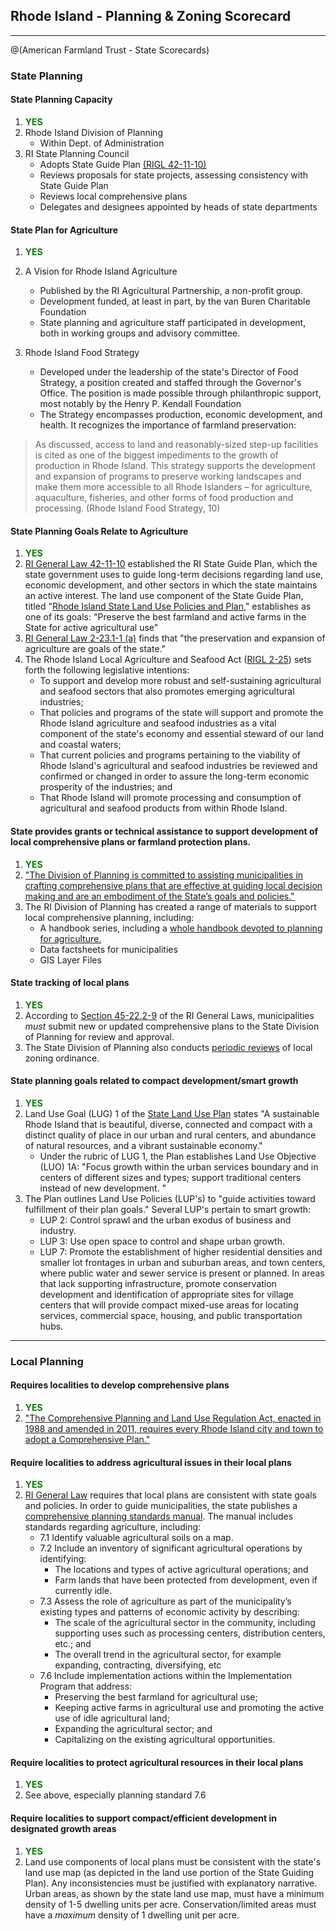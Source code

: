 ## Rhode Island - Planning & Zoning Scorecard

---
@(American Farmland Trust - State Scorecards)

### State Planning

#### State Planning Capacity

1. <span style="color:green">**YES**</span>
2. Rhode Island Division of Planning
	- Within Dept. of Administration	
3. RI State Planning Council
	- Adopts State Guide Plan [(RIGL 42-11-10)](http://webserver.rilin.state.ri.us/Statutes/TITLE42/42-11/42-11-10.HTM) 
	- Reviews proposals for state projects, assessing consistency with State Guide Plan
	- Reviews local comprehensive plans
	- Delegates and designees appointed by heads of state departments

####  State Plan for Agriculture

1. <span style="color:green">**YES**</span>
2. A Vision for Rhode Island Agriculture
	- Published by the RI Agricultural Partnership, a non-profit group.
	* Development funded, at least in part, by the van Buren Charitable Foundation
	* State planning and agriculture staff participated in development, both in working groups and advisory committee.
	
3. Rhode Island Food Strategy
	* Developed under the leadership of the state's Director of Food Strategy, a position created and staffed through the Governor's Office. The position is made possible through philanthropic support, most notably by the Henry P. Kendall Foundation
	* The Strategy encompasses production, economic development, and health. It recognizes the importance of farmland preservation: 
	
> As discussed, access to land and reasonably-sized step-up facilities is cited as one of the biggest impediments to  the  growth  of  production  in  Rhode  Island.  This strategy supports the development and expansion of programs to preserve working landscapes and make them more accessible to all Rhode Islanders – for agriculture, aquaculture, fisheries, and other forms of food production and processing. (Rhode Island Food Strategy, 10)
		
	
#### State Planning Goals Relate to Agriculture

1. <span style="color:green">**YES**</span>
2. [RI General Law 42-11-10](http://webserver.rilin.state.ri.us/Statutes/TITLE42/42-11/42-11-10.HTM) established the RI State Guide Plan, which the state government uses to guide long-term decisions regarding land use, economic development, and other sectors in which the state maintains an active interest. The land use component of the State Guide Plan, titled "[Rhode Island State Land Use Policies and Plan,](http://www.planning.ri.gov/documents/guide_plan/landuse2025.pdf)" establishes as one of its goals: "Preserve the best farmland and active farms in the State for active agricultural use"
3. [RI General Law 2-23.1-1 (a)](http://webserver.rilin.state.ri.us/Statutes/TITLE2/2-23.1/2-23.1-1.HTM) finds that "the preservation and expansion of agriculture are goals of the state."
4. The Rhode Island Local Agriculture and Seafood Act ([RIGL 2-25](http://webserver.rilin.state.ri.us/Statutes/TITLE2/2-25/2-25-3.HTM)) sets forth the following legislative intentions:
	- To support and develop more robust and self-sustaining agricultural and seafood sectors that also promotes emerging agricultural industries;
	- That policies and programs of the state will support and promote the Rhode Island agriculture and seafood industries as a vital component of the state's economy and essential steward of our land and coastal waters;
	- That current policies and programs pertaining to the viability of Rhode Island's agricultural and seafood industries be reviewed and confirmed or changed in order to assure the long-term economic prosperity of the industries; and
	- That Rhode Island will promote processing and consumption of agricultural and seafood products from within Rhode Island. 

#### State provides grants or technical assistance to support development of local comprehensive plans or farmland protection plans.

1. <span style="color:green">**YES**</span>
2. ["The Division of Planning is committed to assisting municipalities in crafting comprehensive plans that are effective at guiding local decision making and are an embodiment of the State’s goals and policies."](http://www.planning.ri.gov/planning-areas/local-comprehensive-planning/)
2. The RI Division of Planning has created a range of materials to support local comprehensive planning, including:
	- A handbook series, including a [whole handbook devoted to planning for agriculture.](http://www.planning.ri.gov/documents/comp_handbook/7_Agriculture.pdf)
	- Data factsheets for municipalities
	- GIS Layer Files

#### State tracking of local plans

1. <span style="color:green">**YES**</span>
2. According to [Section 45-22.2-9](http://webserver.rilin.state.ri.us/Statutes/TITLE45/45-22.2/45-22.2-9.HTM) of the RI General Laws,  municipalities *must* submit new or updated comprehensive plans to the State Division of Planning for review and approval.
3. The State Division of Planning also conducts [periodic reviews](http://www.planning.ri.gov/documents/tp/148.pdf) of local zoning ordinance.

#### State planning goals related to compact development/smart growth

1. <span style="color:green">**YES**</span>
2. Land Use Goal (LUG) 1 of the [State Land Use Plan](http://www.planning.ri.gov/documents/guide_plan/landuse2025.pdf) states "A sustainable Rhode Island that is beautiful, diverse, connected and compact with a distinct quality of place in our urban and rural centers, and abundance of natural resources, and a vibrant sustainable economy."
	- Under the rubric of LUG 1, the Plan establishes Land Use Objective (LUO) 1A: "Focus growth within the urban services boundary and in centers of different sizes and types; support traditional centers instead of new development. "
3. The Plan outlines Land Use Policies (LUP's) to "guide activities toward fulfillment of their plan goals." Several LUP's pertain to smart growth:
	- LUP 2: Control sprawl and the urban exodus of business and industry.
	- LUP 3: Use open space to control and shape urban growth.
	- LUP 7: Promote the establishment of higher residential densities and smaller lot frontages in urban and suburban areas, and town centers, where public water and sewer service is present or planned.  In areas that lack supporting infrastructure, promote conservation development and identification of appropriate sites for village centers that will provide compact mixed-use areas for locating services, commercial space, housing, and public transportation hubs. 

---

### Local Planning

#### Requires localities to develop comprehensive plans

1. <span style="color:green">**YES**</span>
2. ["The Comprehensive Planning and Land Use Regulation Act, enacted in 1988 and amended in 2011, requires every Rhode Island city and town to adopt a Comprehensive Plan."](http://www.planning.ri.gov/publications/state-guide-plan.php) 

#### Require localities to address agricultural issues in their local plans
1. <span style="color:green">**YES**</span>
2. [RI General Law](http://webserver.rilin.state.ri.us/Statutes/TITLE45/45-22.2/45-22.2-9.HTM) requires that local plans are consistent with state goals and policies. In order to guide municipalities, the state publishes a [comprehensive planning standards manual](http://www.planning.ri.gov/documents/comp_handbook/0_Standards.pdf). The manual includes standards regarding agriculture, including:
	- 7.1 Identify valuable agricultural soils on a map.
	- 7.2 Include an inventory of significant agricultural operations by identifying:
		- The locations and types of active agricultural operations; and
		- Farm lands that have been protected from development, even if currently idle.
	- 7.3 Assess the role of agriculture as part of the municipality’s existing types and patterns of economic
activity by describing: 
		- The scale of the agricultural sector in the community, including supporting uses such as
processing centers, distribution centers, etc.; and
		- The overall trend in the agricultural sector, for example expanding, contracting, diversifying, etc 
	- 7.6 Include implementation actions within the Implementation Program that address:
		- Preserving the best farmland for agricultural use;
		- Keeping active farms in agricultural use and promoting the active use of idle agricultural land;
		- Expanding the agricultural sector; and
		- Capitalizing on the existing agricultural opportunities.

#### Require localities to protect agricultural resources in their local plans

1. <span style="color:green">**YES**</span>
2. See above, especially planning standard 7.6 

#### Require localities to support compact/efficient development in designated growth areas

1. <span style="color:green">**YES**</span>
2. Land use components of local plans must be consistent with the state's land use map (as depicted in the land use portion of the State Guiding Plan). Any inconsistencies must be justified with explanatory narrative. Urban areas, as shown by the state land use map, must have a minimum density of 1-5 dwelling units per acre. Conservation/limited areas must have a *maximum* density of 1 dwelling unit per acre.

